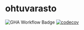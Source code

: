 # ohtuvarasto

![GHA Workflow Badge](https://github.com/JohannaRei/ohtuvarasto/workflows/CI/badge.svg)
[![codecov](https://codecov.io/gh/JohannaRei/ohtuvarasto/graph/badge.svg?token=J9FSLJK7AD)](https://codecov.io/gh/JohannaRei/ohtuvarasto)
